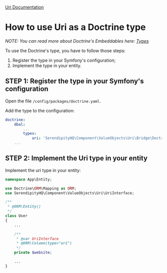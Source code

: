 [Uri Documentation](../Uri.md)

# How to use Uri as a Doctrine type

*NOTE: You can read more about Doctrine's Embeddables here: [Types](https://www.doctrine-project.org/projects/doctrine-dbal/en/2.10/reference/types.html)*

To use the Doctrine's type, you have to follow those steps:

1. Register the type in your Symfony's configuration;
2. Implement the type in your entity.

## STEP 1: Register the type in your Symfony's configuration

Open the file `/config/packages/doctrine.yaml`.

Add the type to the configuration:

```yaml
doctrine:
    dbal:
        ...
        types:
            uri: 'SerendipityHQ\Component\ValueObjects\Uri\Bridge\Doctrine\UriType'
    ...
```

## STEP 2: Implement the Uri type in your entity

Implement the uri type in your entity:

```php
namespace App\Entity;

use Doctrine\ORM\Mapping as ORM;
use SerendipityHQ\Component\ValueObjects\Uri\UriInterface;

/**
 * @ORM\Entity()
 */
class User
{
    ...

    /**
     * @var UriInterface
     * @ORM\Column(type="uri")
     */
    private $website;

    ...
}
```
